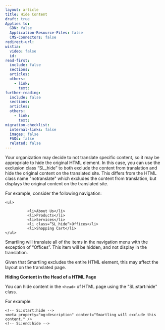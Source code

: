 ```yaml
---
layout: article
title: Hide Content
draft: true
Applies to:
  GDN: false
  Application-Resource-Files: false
  CMS-Connectors: false
redirect-url:
wistia:
  video: false
  id:
read-first:
  include: false
  sections:
  articles:
  others:
    - link:
      text:
further-reading:
  include: false
  sections:
  articles:
  others:
    - link:
      text:
migration-checklist:
  internal-links: false
  images: false
  FAQs: false
  related: false
---
```


Your organization may decide to not translate specific content, so it may be appropriate to hide the original HTML element. In this case, you can use the exclusion class “SL_hide” to both exclude the content from translation and hide the original content on the translated site. This differs from the HTML class name "notranslate" which excludes the content from translation, but displays the original content on the translated site.

For example, consider the following navigation:

~~~
<ul>  

          <li>About Us</li>  
          <li>Products</li>  
          <li>Services</li>  
          <li class=”SL_hide”>Offices</li>  
          <li>Shopping Cart</li>  
</ul>
~~~

Smartling will translate all of the items in the navigation menu with the exception of “Offices”. This item will be hidden, and not display in the translation.  

Given that Smartling excludes the entire HTML element, this may affect the layout on the translated page.

**Hiding Content in the Head of a HTML Page**

You can hide content in the `<head>` of HTML page using the "SL:start:hide" class.  

For example:  

~~~
<!-- SL:start:hide -->  
<meta property="og:description" content="Smartling will exclude this content." />  
<!-- SL:end:hide -->  
~~~